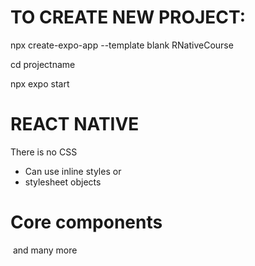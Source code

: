 # TO CREATE NEW PROJECT:

npx create-expo-app --template blank RNativeCourse

cd projectname

npx expo start


# REACT NATIVE

There is no CSS

- Can use inline styles or 
- stylesheet objects

# Core components

<View/>
<Image/>
<!-- <Button/> -->
<TextInput/>
and many more

